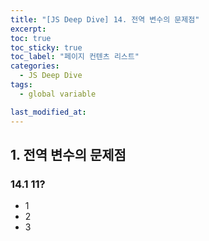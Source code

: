 ```yaml
---
title: "[JS Deep Dive] 14. 전역 변수의 문제점"
excerpt:
toc: true
toc_sticky: true
toc_label: "페이지 컨텐츠 리스트"
categories:
  - JS Deep Dive
tags:
  - global variable

last_modified_at:
---
```


## **1. 전역 변수의 문제점**

### 14.1 11?

- 1
- 2
- 3
